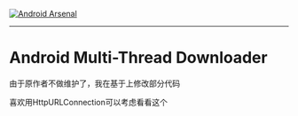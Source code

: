 [![Android Arsenal](https://img.shields.io/badge/Android%20Arsenal-MultiThreadDownloader-brightgreen.svg?style=flat)](http://android-arsenal.com/details/1/1865)
***
# Android Multi-Thread Downloader

由于原作者不做维护了，我在基于上修改部分代码

喜欢用HttpURLConnection可以考虑看看这个
